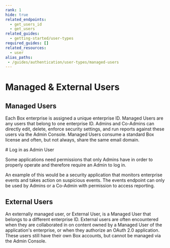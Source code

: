```yaml
---
rank: 1
hide: true
related_endpoints:
  - get_users_id
  - get_users
related_guides:
  - getting-started/user-types
required_guides: []
related_resources:
  - user
alias_paths: 
 - /guides/authentication/user-types/managed-users
---
```


# Managed & External Users

## Managed Users

Each Box enterprise is assigned a unique enterprise ID. Managed Users are any
users that belong to one enterprise ID. Admins and Co-Admins can directly edit,
delete, enforce security settings, and run reports against these users via the 
Admin Console. Managed Users consume a standard Box license and often, but not 
always, share the same email domain.

<Message>
  # Log in as Admin User

Some applications need permissions that only Admins have in order to 
properly operate and therefore require an Admin to log in. 

An example of this would be a security application that monitors enterprise
events and takes action on suspicious events. The events endpoint can only 
be used by Admins or a Co-Admin with permission to access reporting. 

</Message>

## External Users

An externally managed user, or External User, is a Managed
User that belongs to a different enterprise ID. External users are often
encountered when they are collaborated in on content owned by a Managed User of
the application's enterprise, or when they authorize an OAuth 2.0 application.
These users still have their own Box accounts, but cannot be managed via the
Admin Console.

[dc]: https://app.box.com/developers/console